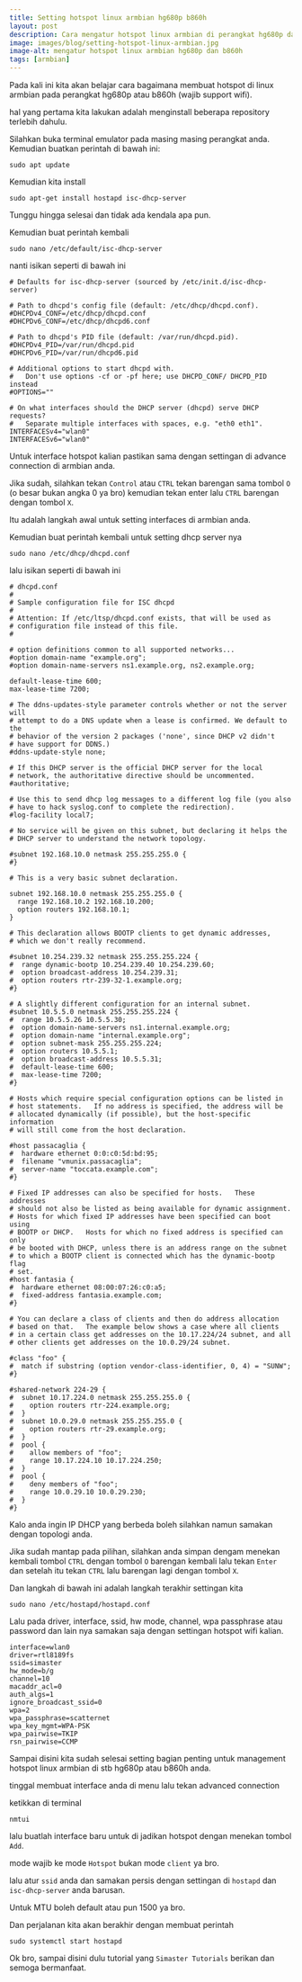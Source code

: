 ```yaml
---
title: Setting hotspot linux armbian hg680p b860h
layout: post
description: Cara mengatur hotspot linux armbian di perangkat hg680p dan b860h
image: images/blog/setting-hotspot-linux-armbian.jpg
image-alt: mengatur hotspot linux armbian hg680p dan b860h
tags: [armbian]
---
```

Pada kali ini kita akan belajar cara bagaimana membuat hotspot di linux armbian pada
perangkat hg680p atau b860h (wajib support wifi).

hal yang pertama kita lakukan adalah menginstall beberapa repository terlebih dahulu.

Silahkan buka terminal emulator pada masing masing perangkat anda. Kemudian buatkan perintah di bawah ini:

```
sudo apt update
```

Kemudian kita install

```
sudo apt-get install hostapd isc-dhcp-server
```

Tunggu hingga selesai dan tidak ada kendala apa pun.

Kemudian buat perintah kembali

```
sudo nano /etc/default/isc-dhcp-server
```

nanti isikan seperti di bawah ini

```
# Defaults for isc-dhcp-server (sourced by /etc/init.d/isc-dhcp-server)

# Path to dhcpd's config file (default: /etc/dhcp/dhcpd.conf).
#DHCPDv4_CONF=/etc/dhcp/dhcpd.conf
#DHCPDv6_CONF=/etc/dhcp/dhcpd6.conf

# Path to dhcpd's PID file (default: /var/run/dhcpd.pid).
#DHCPDv4_PID=/var/run/dhcpd.pid
#DHCPDv6_PID=/var/run/dhcpd6.pid

# Additional options to start dhcpd with.
#	Don't use options -cf or -pf here; use DHCPD_CONF/ DHCPD_PID instead
#OPTIONS=""

# On what interfaces should the DHCP server (dhcpd) serve DHCP requests?
#	Separate multiple interfaces with spaces, e.g. "eth0 eth1".
INTERFACESv4="wlan0"
INTERFACESv6="wlan0"
```

Untuk interface hotspot kalian pastikan sama dengan settingan di advance connection di armbian anda.

Jika sudah, silahkan tekan `Control` atau `CTRL` tekan barengan sama tombol `O` (o besar bukan angka 0 ya bro) kemudian tekan enter lalu `CTRL` barengan dengan tombol `X`.

Itu adalah langkah awal untuk setting interfaces di armbian anda.

Kemudian buat perintah kembali untuk setting dhcp server nya

```
sudo nano /etc/dhcp/dhcpd.conf
```

lalu isikan seperti di bawah ini

```
# dhcpd.conf
#
# Sample configuration file for ISC dhcpd
#
# Attention: If /etc/ltsp/dhcpd.conf exists, that will be used as
# configuration file instead of this file.
#

# option definitions common to all supported networks...
#option domain-name "example.org";
#option domain-name-servers ns1.example.org, ns2.example.org;

default-lease-time 600;
max-lease-time 7200;

# The ddns-updates-style parameter controls whether or not the server will
# attempt to do a DNS update when a lease is confirmed. We default to the
# behavior of the version 2 packages ('none', since DHCP v2 didn't
# have support for DDNS.)
#ddns-update-style none;

# If this DHCP server is the official DHCP server for the local
# network, the authoritative directive should be uncommented.
#authoritative;

# Use this to send dhcp log messages to a different log file (you also
# have to hack syslog.conf to complete the redirection).
#log-facility local7;

# No service will be given on this subnet, but declaring it helps the 
# DHCP server to understand the network topology.

#subnet 192.168.10.0 netmask 255.255.255.0 {
#}

# This is a very basic subnet declaration.

subnet 192.168.10.0 netmask 255.255.255.0 {
  range 192.168.10.2 192.168.10.200;
  option routers 192.168.10.1;
}

# This declaration allows BOOTP clients to get dynamic addresses,
# which we don't really recommend.

#subnet 10.254.239.32 netmask 255.255.255.224 {
#  range dynamic-bootp 10.254.239.40 10.254.239.60;
#  option broadcast-address 10.254.239.31;
#  option routers rtr-239-32-1.example.org;
#}

# A slightly different configuration for an internal subnet.
#subnet 10.5.5.0 netmask 255.255.255.224 {
#  range 10.5.5.26 10.5.5.30;
#  option domain-name-servers ns1.internal.example.org;
#  option domain-name "internal.example.org";
#  option subnet-mask 255.255.255.224;
#  option routers 10.5.5.1;
#  option broadcast-address 10.5.5.31;
#  default-lease-time 600;
#  max-lease-time 7200;
#}

# Hosts which require special configuration options can be listed in
# host statements.   If no address is specified, the address will be
# allocated dynamically (if possible), but the host-specific information
# will still come from the host declaration.

#host passacaglia {
#  hardware ethernet 0:0:c0:5d:bd:95;
#  filename "vmunix.passacaglia";
#  server-name "toccata.example.com";
#}

# Fixed IP addresses can also be specified for hosts.   These addresses
# should not also be listed as being available for dynamic assignment.
# Hosts for which fixed IP addresses have been specified can boot using
# BOOTP or DHCP.   Hosts for which no fixed address is specified can only
# be booted with DHCP, unless there is an address range on the subnet
# to which a BOOTP client is connected which has the dynamic-bootp flag
# set.
#host fantasia {
#  hardware ethernet 08:00:07:26:c0:a5;
#  fixed-address fantasia.example.com;
#}

# You can declare a class of clients and then do address allocation
# based on that.   The example below shows a case where all clients
# in a certain class get addresses on the 10.17.224/24 subnet, and all
# other clients get addresses on the 10.0.29/24 subnet.

#class "foo" {
#  match if substring (option vendor-class-identifier, 0, 4) = "SUNW";
#}

#shared-network 224-29 {
#  subnet 10.17.224.0 netmask 255.255.255.0 {
#    option routers rtr-224.example.org;
#  }
#  subnet 10.0.29.0 netmask 255.255.255.0 {
#    option routers rtr-29.example.org;
#  }
#  pool {
#    allow members of "foo";
#    range 10.17.224.10 10.17.224.250;
#  }
#  pool {
#    deny members of "foo";
#    range 10.0.29.10 10.0.29.230;
#  }
#}
```

Kalo anda ingin IP DHCP yang berbeda boleh silahkan namun samakan dengan topologi anda.

Jika sudah mantap pada pilihan, silahkan anda simpan dengam menekan kembali tombol `CTRL` dengan tombol `O` barengan kembali lalu tekan `Enter` dan setelah itu tekan `CTRL` lalu barengan lagi dengan tombol `X`.

Dan langkah di bawah ini adalah langkah terakhir settingan kita

```
sudo nano /etc/hostapd/hostapd.conf
```

Lalu pada driver, interface, ssid, hw mode, channel, wpa passphrase atau password dan lain nya samakan saja dengan settingan hotspot wifi kalian.

```
interface=wlan0
driver=rtl8189fs
ssid=simaster
hw_mode=b/g
channel=10
macaddr_acl=0
auth_algs=1
ignore_broadcast_ssid=0
wpa=2
wpa_passphrase=scatternet
wpa_key_mgmt=WPA-PSK
wpa_pairwise=TKIP
rsn_pairwise=CCMP
```

Sampai disini kita sudah selesai setting bagian penting untuk management hotspot linux armbian di stb hg680p atau b860h anda.

tinggal membuat interface anda di menu lalu tekan advanced connection

ketikkan di terminal

```
nmtui
```

lalu buatlah interface baru untuk di jadikan hotspot dengan menekan tombol `Add`.

mode wajib ke mode `Hotspot` bukan mode `client` ya bro.

lalu atur `ssid` anda dan samakan persis dengan settingan di `hostapd` dan `isc-dhcp-server` anda barusan.

Untuk MTU boleh default atau pun 1500 ya bro.

Dan perjalanan kita akan berakhir dengan membuat perintah

```
sudo systemctl start hostapd
```

Ok bro, sampai disini dulu tutorial yang `Simaster Tutorials` berikan dan semoga bermanfaat.
